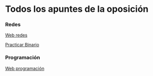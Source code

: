 # Todos los apuntes de la oposición

### Redes
[Web redes](https://miguitel.github.io/opo/)

[Practicar Binario](https://miguitel.github.io/binario-quiz/)

### Programación

[Web programación](./prog/indice.md)